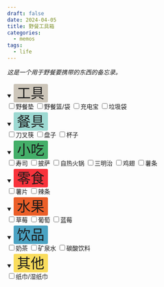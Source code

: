 ```yaml
---
draft: false
date: 2024-04-05
title: 野餐工具箱
categories:
  - memos
tags:
  - life
---
```


*这是一个用于野餐要携带的东西的备忘录。*
<!-- more -->
<details open>
    <summary>
        <span style="background-color: #CCC5B9; padding: 2px 8px; border-radius: 3px; font-size: xx-large;">工具</span>
    </summary>
    <input type="checkbox" style="font-size: xx-large;">野餐垫</input>
    <input type="checkbox" style="font-size: xx-large;">野餐篮/袋</input>
    <input type="checkbox" style="font-size: xx-large;">充电宝</input>
    <input type="checkbox" style="font-size: xx-large;">垃圾袋</input>
</details>

<details open>
    <summary>
        <span style="background-color: #9DD9D2; padding: 2px 8px; border-radius: 3px; font-size: xx-large;">餐具</span>
    </summary>
    <input type="checkbox" style="font-size: x-large;">刀叉筷</input>
    <input type="checkbox" style="font-size: x-large;">盘子</input>
    <input type="checkbox" style="font-size: x-large;">杯子</input>
</details>

<details open>
    <summary>
        <span style="background-color: #44AF69; padding: 2px 8px; border-radius: 3px; font-size: xx-large;">小吃</span>
    </summary>
    <input type="checkbox" style="font-size: x-large;">寿司</input>
    <input type="checkbox" style="font-size: x-large;">披萨</input>
    <input type="checkbox" style="font-size: x-large;">自热火锅</input>
    <input type="checkbox" style="font-size: x-large;">三明治</input>
    <input type="checkbox" style="font-size: x-large;">鸡翅</input>
    <input type="checkbox" style="font-size: x-large;">薯条</input>
</details>

<details open>
    <summary>
        <span style="background-color: #F8333C; padding: 2px 8px; border-radius: 3px; font-size: xx-large;">零食</span>
    </summary>
    <input type="checkbox" style="font-size: x-large;">薯片</input>
    <input type="checkbox" style="font-size: x-large;">辣条</input>
</details>

<details open>
    <summary>
        <span style="background-color: #EB5E28; padding: 2px 8px; border-radius: 3px; font-size: xx-large;">水果</span>
    </summary>
    <input type="checkbox" style="font-size: x-large;">草莓</input>
    <input type="checkbox" style="font-size: x-large;">葡萄</input>
    <input type="checkbox" style="font-size: x-large;">蓝莓</input>
</details>

<details open>
    <summary>
        <span style="background-color: #4BA3C3; padding: 2px 8px; border-radius: 3px; font-size: xx-large;">饮品</span>
    </summary>
    <input type="checkbox" style="font-size: x-large;">奶茶</input>
    <input type="checkbox" style="font-size: x-large;">矿泉水</input>
    <input type="checkbox" style="font-size: x-large;">碳酸饮料</input>
</details>

<details open>
    <summary>
        <span style="background-color: #F9DC5C; padding: 2px 8px; border-radius: 3px; font-size: xx-large;">其他</span>
    </summary>
    <input type="checkbox" style="font-size: x-large;">纸巾/湿纸巾</input>
</details>